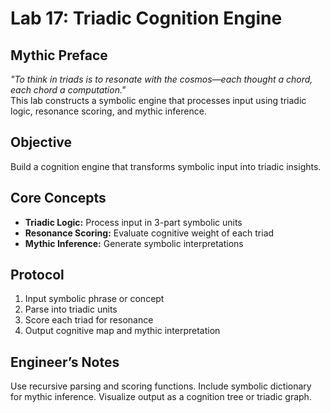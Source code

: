 # Lab 17: Triadic Cognition Engine

## Mythic Preface
_"To think in triads is to resonate with the cosmos—each thought a chord, each chord a computation."_  
This lab constructs a symbolic engine that processes input using triadic logic, resonance scoring, and mythic inference.

## Objective
Build a cognition engine that transforms symbolic input into triadic insights.

## Core Concepts
- **Triadic Logic:** Process input in 3-part symbolic units
- **Resonance Scoring:** Evaluate cognitive weight of each triad
- **Mythic Inference:** Generate symbolic interpretations

## Protocol
1. Input symbolic phrase or concept
2. Parse into triadic units
3. Score each triad for resonance
4. Output cognitive map and mythic interpretation

## Engineer’s Notes
Use recursive parsing and scoring functions. Include symbolic dictionary for mythic inference. Visualize output as a cognition tree or triadic graph.

